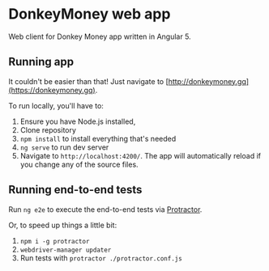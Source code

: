 # DonkeyMoney web app

Web client for Donkey Money app written in Angular 5.


## Running app

It couldn't be easier than that! Just navigate to [http://donkeymoney.gq](https://donkeymoney.gq).

To run locally, you'll have to:
1. Ensure you have Node.js installed,
2. Clone repository
3. `npm install` to install everything that's needed
4. `ng serve` to run dev server
5. Navigate to `http://localhost:4200/`. The app will automatically reload if you change any of the source files.

## Running end-to-end tests

Run `ng e2e` to execute the end-to-end tests via [Protractor](http://www.protractortest.org/).

Or, to speed up things a little bit:
1. `npm i -g protractor`
2. `webdriver-manager updater`
3. Run tests with `protractor ./protractor.conf.js`

